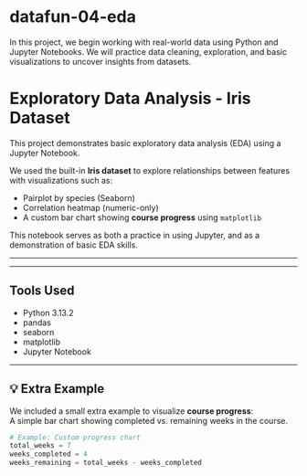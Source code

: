 # datafun-04-eda 


In this project, we begin working with real-world data using Python and Jupyter Notebooks. We will practice data cleaning, exploration, and basic visualizations to uncover insights from datasets.

# Exploratory Data Analysis - Iris Dataset

This project demonstrates basic exploratory data analysis (EDA) using a Jupyter Notebook.

We used the built-in **Iris dataset** to explore relationships between features with visualizations such as:

-  Pairplot by species (Seaborn)
-  Correlation heatmap (numeric-only)
-  A custom bar chart showing **course progress** using `matplotlib`

This notebook serves as both a practice in using Jupyter, and as a demonstration of basic EDA skills.

---

---

##  Tools Used
- Python 3.13.2
- pandas
- seaborn
- matplotlib
- Jupyter Notebook

---

## 💡 Extra Example
We included a small extra example to visualize **course progress**:  
A simple bar chart showing completed vs. remaining weeks in the course.

```python
# Example: Custom progress chart
total_weeks = 7
weeks_completed = 4
weeks_remaining = total_weeks - weeks_completed

